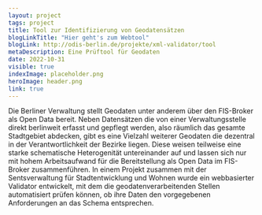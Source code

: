 ```yaml
---
layout: project
tags: project
title: Tool zur Identifizierung von Geodatensätzen
blogLinkTitle: "Hier geht's zum Webtool"
blogLink: http://odis-berlin.de/projekte/xml-validator/tool
metaDescription: Eine Prüftool für Geodaten
date: 2022-10-31
visible: true
indexImage: placeholder.png
heroImage: header.png
link: true
---
```


Die Berliner Verwaltung stellt Geodaten unter anderem über den FIS-Broker als Open Data bereit. Neben Datensätzen die von einer Verwaltungsstelle direkt berlinweit erfasst und gepflegt werden, also räumlich das gesamte Stadtgebiet abdecken, gibt es eine Vielzahl weiterer Geodaten die dezentral in der Verantwortlichkeit der Bezirke liegen. Diese weisen teilweise eine starke schematische Heterogenität untereinander auf und lassen sich nur mit hohem Arbeitsaufwand für die Bereitstellung als Open Data im FIS-Broker zusammenführen. In einem Projekt zusammen mit der Sentsverwaltung für Stadtentwicklung und Wohnen wurde ein webbasierter Validator entwickelt, mit dem die geodatenverarbeitenden Stellen automatisiert prüfen können, ob ihre Daten den vorgegebenen Anforderungen an das Schema entsprechen.
